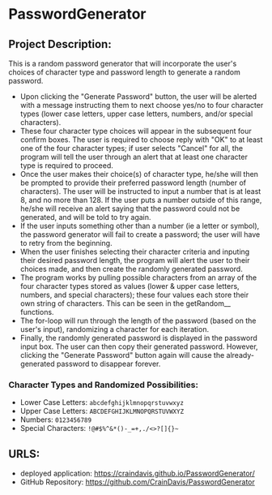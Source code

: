 # PasswordGenerator
## Project Description:
This is a random password generator that will incorporate the user's choices of character type and password length to generate a random password. 
* Upon clicking the "Generate Password" button, the user will be alerted with a message instructing them to next choose yes/no to four character types (lower case letters, upper case letters, numbers, and/or special characters). 
* These four character type choices will appear in the subsequent four confirm boxes. The user is required to choose reply with "OK" to at least one of the four character types; if user selects "Cancel" for all, the program will tell the user through an alert that at least one character type is required to proceed.
* Once the user makes their choice(s) of character type, he/she will then be prompted to provide their preferred password length (number of characters). The user will be instructed to input a number that is at least 8, and no more than 128. If the user puts a number outside of this range, he/she will receive an alert saying that the password could not be generated, and will be told to try again. 
* If the user inputs something other than a number (ie a letter or symbol), the password generator will fail to create a password; the user will have to retry from the beginning.
* When the user finishes selecting their character criteria and inputing their desired password length, the program will alert the user to their choices made, and then create the randomly generated password.
* The program works by pulling possible characters from an array of the four character types stored as values (lower & upper case letters, numbers, and special characters); these four values each store their own string of characters. This can be seen in the getRandom__ functions. 
* The for-loop will run through the length of the password (based on the user's input), randomizing a character for each iteration.
* Finally, the randomly generated password is displayed in the password input box. The user can then copy their generated password. However, clicking the "Generate Password" button again will cause the already-generated password to disappear forever.
### Character Types and Randomized Possibilities:
* Lower Case Letters: `abcdefghijklmnopqrstuvwxyz`
* Upper Case Letters: `ABCDEFGHIJKLMNOPQRSTUVWXYZ`
* Numbers: `0123456789`
* Special Characters: `!@#$%^&*()-_=+,./<>?[]{}~`

## URLS:
* deployed application: https://craindavis.github.io/PasswordGenerator/
* GitHub Repository: https://github.com/CrainDavis/PasswordGenerator
